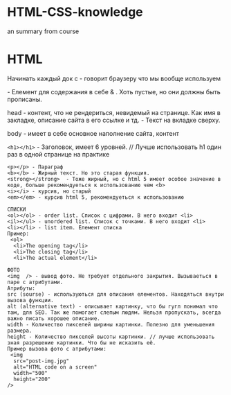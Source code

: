 # HTML-CSS-knowledge
an summary from course

# HTML
Начинать каждый док с <!DOCTYPE html> - говорит браузеру что мы вообще используем

<html></html> - Елемент для содержания в себе <head> & <body>. Хоть пустые, но они должны быть прописаны.
	
head - контент, что не рендериться, невидемый на странице. Как имя в закладке, описание сайта в его ссылке и тд.
	 <title></title> - Текст на вкладке сверху.
	
body - имеет в себе основное наполнение сайта, контент

`<h1></h1>` - Заголовок, имеет 6 уровней. // Лучше использовать h1 один раз в одной странице на практике

	<p></p> - Параграф
	<b></b> - Жирный текст. Но это старая функция.
	<strong></strong>  - Тоже жирный, но с html 5 имеет особое значение в коде, больше рекомендуеться к использованию чем <b>
	<i></i> - курсив, но старый
	<em></em> - курсив html 5, рекомендуеться к использованию
	
	СПИСКИ
	<ol></ol> - order list. Список с цифрами. В него входит <li>
	<il></ul> - unordered list. Список с точками. В него входит <li>
	<li></li> - list item. Елемент списка
	Пример: 												
	 <ol>
      <li>The opening tag</li>
      <li>The closing tag</li>
      <li>The actual element</li>
   </ol>
	
	
	ФОТО
	<img  /> - вывод фото. Не требует отдельного закрытия. Вызываеться в паре с атрибутами.
	Атрибуты:
	src (sourse) - используються для описания елементов. Находяться внутри вызова функции.
	alt (alternative text) - описывает картинку, что бы гугл понимал что там, для SEO. Так же помогает слепым людям. Нельзя пропускать, всегда важно писать хорошее описание.
	width - Количество пикселей ширины картинки. Полезно для уменьшения размера.
	height - Количество пикселей высоты картинки. // лучше использовать зная разрешение картинки. Что бы не исказить её.
	Пример вызова фото с атрибутами:
	 <img
      src="post-img.jpg"
      alt="HTML code on a screen"
      width="500"
      height="200"
    />

	
